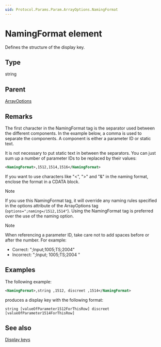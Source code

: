 ```yaml
---
uid: Protocol.Params.Param.ArrayOptions.NamingFormat
---
```


# NamingFormat element

Defines the structure of the display key.<!-- RN 6343 -->

## Type

string

## Parent

[ArrayOptions](xref:Protocol.Params.Param.ArrayOptions)

## Remarks

The first character in the NamingFormat tag is the separator used between the different components. In the example below, a comma is used to separate the components. A component is either a parameter ID or static text.

It is not necessary to put static text in between the separators. You can just sum up a number of parameter IDs to be replaced by their values:

```xml
<NamingFormat>,1512,1514,1516</NamingFormat>
```

If you want to use characters like "<", ">" and "&" in the naming format, enclose the format in a CDATA block.

> [!NOTE]
> If you use this NamingFormat tag, it will override any naming rules specified in the options attribute of the ArrayOptions tag (`options=";naming=/1512,1514"`). Using the NamingFormat tag is preferred over the use of the naming option.

> [!NOTE]
> When referencing a parameter ID, take care not to add spaces before or after the number. For example:
>
> - Correct: ";Input;1005;TS;2004"
> - Incorrect: ";Input; 1005;TS;2004 "

## Examples

The following example:

```xml
<NamingFormat>,string ,1512, discreet ,1514</NamingFormat>
```

produces a display key with the following format:

`string [valueOfParameter1512ForThisRow] discreet [valueOfParameter1514ForThisRow]`

## See also

[Display keys](xref:UIComponentsTableDisplayKeys)
